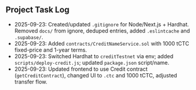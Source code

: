 ## Project Task Log

- 2025-09-23: Created/updated `.gitignore` for Node/Next.js + Hardhat. Removed `docs/` from ignore, deduped entries, added `.eslintcache` and `.supabase/`.
- 2025-09-23: Added `contracts/CreditNameService.sol` with 1000 tCTC fixed-price and 1-year terms.
- 2025-09-23: Switched Hardhat to `creditTestnet` via env; added `scripts/deploy-credit.js`; updated `package.json` script/name.
- 2025-09-23: Updated frontend to use Credit contract (`getCreditContract`), changed UI to `.ctc` and 1000 tCTC, adjusted transfer flow.


